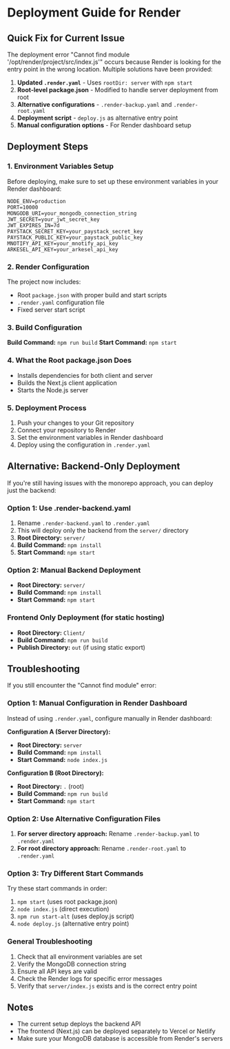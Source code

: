 # Deployment Guide for Render

## Quick Fix for Current Issue

The deployment error "Cannot find module '/opt/render/project/src/index.js'" occurs because Render is looking for the entry point in the wrong location. Multiple solutions have been provided:

1. **Updated `.render.yaml`** - Uses `rootDir: server` with `npm start`
2. **Root-level package.json** - Modified to handle server deployment from root
3. **Alternative configurations** - `.render-backup.yaml` and `.render-root.yaml`
4. **Deployment script** - `deploy.js` as alternative entry point
5. **Manual configuration options** - For Render dashboard setup

## Deployment Steps

### 1. Environment Variables Setup

Before deploying, make sure to set up these environment variables in your Render dashboard:

```env
NODE_ENV=production
PORT=10000
MONGODB_URI=your_mongodb_connection_string
JWT_SECRET=your_jwt_secret_key
JWT_EXPIRES_IN=7d
PAYSTACK_SECRET_KEY=your_paystack_secret_key
PAYSTACK_PUBLIC_KEY=your_paystack_public_key
MNOTIFY_API_KEY=your_mnotify_api_key
ARKESEL_API_KEY=your_arkesel_api_key
```

### 2. Render Configuration

The project now includes:
- Root `package.json` with proper build and start scripts
- `.render.yaml` configuration file
- Fixed server start script

### 3. Build Configuration

**Build Command:** `npm run build`
**Start Command:** `npm start`

### 4. What the Root package.json Does

- Installs dependencies for both client and server
- Builds the Next.js client application
- Starts the Node.js server

### 5. Deployment Process

1. Push your changes to your Git repository
2. Connect your repository to Render
3. Set the environment variables in Render dashboard
4. Deploy using the configuration in `.render.yaml`

## Alternative: Backend-Only Deployment

If you're still having issues with the monorepo approach, you can deploy just the backend:

### Option 1: Use .render-backend.yaml
1. Rename `.render-backend.yaml` to `.render.yaml`
2. This will deploy only the backend from the `server/` directory
3. **Root Directory:** `server/`
4. **Build Command:** `npm install`
5. **Start Command:** `npm start`

### Option 2: Manual Backend Deployment
- **Root Directory:** `server/`
- **Build Command:** `npm install`
- **Start Command:** `npm start`

### Frontend Only Deployment (for static hosting)
- **Root Directory:** `Client/`
- **Build Command:** `npm run build`
- **Publish Directory:** `out` (if using static export)

## Troubleshooting

If you still encounter the "Cannot find module" error:

### Option 1: Manual Configuration in Render Dashboard
Instead of using `.render.yaml`, configure manually in Render dashboard:

**Configuration A (Server Directory):**
- **Root Directory:** `server`
- **Build Command:** `npm install`
- **Start Command:** `node index.js`

**Configuration B (Root Directory):**
- **Root Directory:** `.` (root)
- **Build Command:** `npm run build`
- **Start Command:** `npm start`

### Option 2: Use Alternative Configuration Files
1. **For server directory approach:** Rename `.render-backup.yaml` to `.render.yaml`
2. **For root directory approach:** Rename `.render-root.yaml` to `.render.yaml`

### Option 3: Try Different Start Commands
Try these start commands in order:
1. `npm start` (uses root package.json)
2. `node index.js` (direct execution)
3. `npm run start-alt` (uses deploy.js script)
4. `node deploy.js` (alternative entry point)

### General Troubleshooting
1. Check that all environment variables are set
2. Verify the MongoDB connection string
3. Ensure all API keys are valid
4. Check the Render logs for specific error messages
5. Verify that `server/index.js` exists and is the correct entry point

## Notes

- The current setup deploys the backend API
- The frontend (Next.js) can be deployed separately to Vercel or Netlify
- Make sure your MongoDB database is accessible from Render's servers
